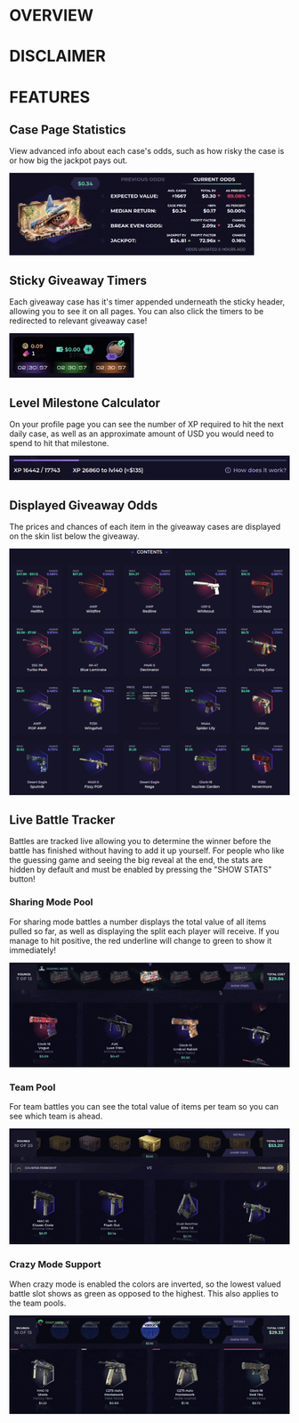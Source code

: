 # OVERVIEW

# DISCLAIMER

# FEATURES
## Case Page Statistics
View advanced info about each case's odds, such as how risky the case is or how big the jackpot pays out.

![advanced odds statistics aside the case](./case_page.gif)
## Sticky Giveaway Timers
Each giveaway case has it's timer appended underneath the sticky header, allowing you to see it on all pages.
You can also click the timers to be redirected to relevant giveaway case!

![giveaway case timers under sticky header, can be clicked](./sticky_header.gif)
## Level Milestone Calculator
On your profile page you can see the number of XP required to hit the next daily case, as well as an approximate amount of USD you would need to spend to hit that milestone.

![amount of xp/usd required to hit next daily case milestone](./req_xp.png)
## Displayed Giveaway Odds
The prices and chances of each item in the giveaway cases are displayed on the skin list below the giveaway.

![prices and chances of giveaway case items](./giveaway.png)
## Live Battle Tracker
Battles are tracked live allowing you to determine the winner before the battle has finished without having to add it up yourself.
For people who like the guessing game and seeing the big reveal at the end, the stats are hidden by default and must be enabled by pressing the "SHOW STATS" button!
### Sharing Mode Pool
For sharing mode battles a number displays the total value of all items pulled so far, as well as displaying the split each player will receive.
If you manage to hit positive, the red underline will change to green to show it immediately!

![shows total sharing pool and split for sharing mode](./sharing_mode.gif)
### Team Pool
For team battles you can see the total value of items per team so you can see which team is ahead.

![shows which team is winning in a team battle](./team_battle.gif)
### Crazy Mode Support
When crazy mode is enabled the colors are inverted, so the lowest valued battle slot shows as green as opposed to the highest.
This also applies to the team pools.

![green and red colors get inverted for crazy mode](./crazy_mode.gif)